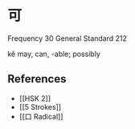# 可
Frequency 30
General Standard 212

kě
may, can, -able; possibly

## References
- [[HSK 2]]
- [[5 Strokes]]
- [[口 Radical]]